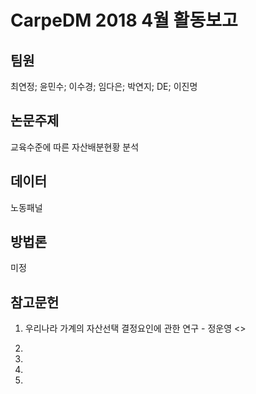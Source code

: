 # CarpeDM 2018 4월 활동보고

팀원
---

최연정; 윤민수; 이수경; 임다은; 박연지; DE; 이진명


논문주제
---

교육수준에 따른 자산배분현황 분석


데이터
---

노동패널


방법론
---
미정


참고문헌
---
1. 우리나라 가계의 자산선택 결정요인에 관한 연구 - 정운영 <<Financial Planning Review>>

2.

3.

4.

5.
